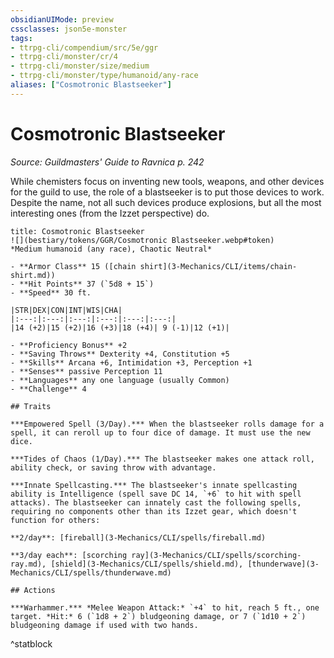 ```yaml
---
obsidianUIMode: preview
cssclasses: json5e-monster
tags:
- ttrpg-cli/compendium/src/5e/ggr
- ttrpg-cli/monster/cr/4
- ttrpg-cli/monster/size/medium
- ttrpg-cli/monster/type/humanoid/any-race
aliases: ["Cosmotronic Blastseeker"]
---
```

# Cosmotronic Blastseeker
*Source: Guildmasters' Guide to Ravnica p. 242*  

While chemisters focus on inventing new tools, weapons, and other devices for the guild to use, the role of a blastseeker is to put those devices to work. Despite the name, not all such devices produce explosions, but all the most interesting ones (from the Izzet perspective) do.

```ad-statblock
title: Cosmotronic Blastseeker
![](bestiary/tokens/GGR/Cosmotronic Blastseeker.webp#token)
*Medium humanoid (any race), Chaotic Neutral*

- **Armor Class** 15 ([chain shirt](3-Mechanics/CLI/items/chain-shirt.md))
- **Hit Points** 37 (`5d8 + 15`)
- **Speed** 30 ft.

|STR|DEX|CON|INT|WIS|CHA|
|:---:|:---:|:---:|:---:|:---:|:---:|
|14 (+2)|15 (+2)|16 (+3)|18 (+4)| 9 (-1)|12 (+1)|

- **Proficiency Bonus** +2
- **Saving Throws** Dexterity +4, Constitution +5
- **Skills** Arcana +6, Intimidation +3, Perception +1
- **Senses** passive Perception 11
- **Languages** any one language (usually Common)
- **Challenge** 4

## Traits

***Empowered Spell (3/Day).*** When the blastseeker rolls damage for a spell, it can reroll up to four dice of damage. It must use the new dice.

***Tides of Chaos (1/Day).*** The blastseeker makes one attack roll, ability check, or saving throw with advantage.

***Innate Spellcasting.*** The blastseeker's innate spellcasting ability is Intelligence (spell save DC 14, `+6` to hit with spell attacks). The blastseeker can innately cast the following spells, requiring no components other than its Izzet gear, which doesn't function for others:

**2/day**: [fireball](3-Mechanics/CLI/spells/fireball.md)

**3/day each**: [scorching ray](3-Mechanics/CLI/spells/scorching-ray.md), [shield](3-Mechanics/CLI/spells/shield.md), [thunderwave](3-Mechanics/CLI/spells/thunderwave.md)

## Actions

***Warhammer.*** *Melee Weapon Attack:* `+4` to hit, reach 5 ft., one target. *Hit:* 6 (`1d8 + 2`) bludgeoning damage, or 7 (`1d10 + 2`) bludgeoning damage if used with two hands.
```
^statblock
